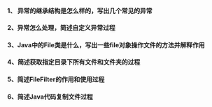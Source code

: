 #### 1、 异常的继承结构是怎么样的，写出几个常见的异常

#### 2、异常怎么处理，简述自定义异常过程

#### 3、Java中的File类是什么，写出一些file对象操作文件的方法并解释作用

#### 4、简述获取指定目录下所有文件和文件夹的过程

#### 5、简述FileFilter的作用和使用过程

#### 6、简述Java代码复制文件过程

